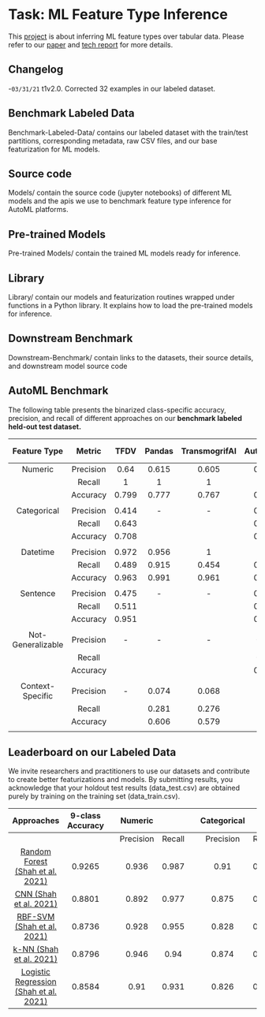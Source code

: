 # Task: ML Feature Type Inference

This [project](https://adalabucsd.github.io/sortinghat.html) is about inferring ML feature types over tabular data. Please refer to our [paper](https://adalabucsd.github.io/papers/2021_SortingHat_SIGMOD.pdf) and [tech report](https://adalabucsd.github.io/papers/TR_2021_SortingHat.pdf) for more details.

## Changelog

-`03/31/21` t1v2.0. Corrected 32 examples in our labeled dataset.


## Benchmark Labeled Data

Benchmark-Labeled-Data/ contains our labeled dataset with the train/test partitions, corresponding metadata, raw CSV files, and our base featurization for ML models.

## Source code

Models/ contain the source code (jupyter notebooks) of different ML models and the apis we use to benchmark feature type inference for AutoML platforms.

## Pre-trained Models

Pre-trained Models/ contain the trained ML models ready for inference.

## Library

Library/ contain our models and featurization routines wrapped under functions in a Python library. It explains how to load the pre-trained models for inference.

## Downstream Benchmark

Downstream-Benchmark/ contain links to the datasets, their source details, and downstream model source code


## AutoML Benchmark

The following table presents the binarized class-specific accuracy, precision, and recall of different approaches on our **benchmark labeled held-out test dataset.**

|      Feature Type     |      Metric      |      TFDV    |     Pandas    |     TransmogrifAI    |     AutoGluon    |     Log Reg    |      CNN     |     Rand   Forest    |
|:---------------------:|:----------------:|:------------:|:-------------:|:--------------------:|:----------------:|:--------------:|:------------:|:--------------------:|
|         Numeric       |     Precision    |      0.64    |      0.615    |         0.605        |       0.648      |       0.91     |     0.892    |         0.936        |
|                       |       Recall     |       1      |        1      |           1          |         1        |      0.931     |     0.977    |         0.987        |
|                       |      Accuracy    |     0.799    |      0.777    |         0.767        |       0.807      |      0.943     |      0.95    |         0.971        |
|                       |                  |              |               |                      |                  |                |              |                      |
|       Categorical     |     Precision    |     0.414    |        -      |           -          |       0.703      |      0.826     |     0.875    |          0.91        |
|                       |       Recall     |     0.643    |               |                      |       0.534      |      0.891     |     0.888    |         0.954        |
|                       |      Accuracy    |     0.708    |               |                      |       0.841      |      0.931     |     0.945    |         0.968        |
|                       |                  |              |               |                      |                  |                |              |                      |
|        Datetime       |     Precision    |     0.972    |      0.956    |           1          |         1        |      0.985     |     0.957    |         0.986        |
|                       |       Recall     |     0.489    |      0.915    |         0.454        |       0.887      |      0.957     |     0.957    |         0.972        |
|                       |      Accuracy    |     0.963    |      0.991    |         0.961        |       0.992      |      0.996     |     0.994    |         0.997        |
|                       |                  |              |               |                      |                  |                |              |                      |
|        Sentence       |     Precision    |     0.475    |        -      |           -          |       0.512      |      0.882     |     0.871    |         0.899        |
|                       |       Recall     |     0.511    |               |                      |       0.913      |      0.728     |     0.804    |          0.87        |
|                       |      Accuracy    |     0.951    |               |                      |       0.956      |      0.983     |     0.985    |         0.989        |
|                       |                  |              |               |                      |                  |                |              |                      |
|     Not-Generalizable |     Precision    |       -      |        -      |           -          |        0.45      |      0.709     |     0.714    |         0.946        |
|                       |       Recall     |              |               |                      |        0.54      |      0.726     |     0.777    |         0.888        |
|                       |      Accuracy    |              |               |                      |       0.879      |      0.938     |     0.942    |         0.982        |
|                       |                  |              |               |                      |                  |                |              |                      |
|      Context-Specific |     Precision    |       -      |      0.074    |         0.068        |         -        |       0.72     |     0.848    |         0.852        |
|                       |       Recall     |              |      0.281    |         0.276        |                  |      0.638     |     0.514    |         0.714        |
|                       |      Accuracy    |              |      0.606    |         0.579        |                  |      0.943     |     0.946    |         0.962        |
|                       |                  |              |               |                      |                  |                |              |                      |

<!-- ![TableComparison](images/table_comparison.png) -->


## Leaderboard on our Labeled Data

We invite researchers and practitioners to use our datasets and contribute to create better featurizations and models. By submitting results, you acknowledge that your holdout test results (data_test.csv) are obtained purely by training on the training set (data_train.csv).

<!-- ![TableAccuracy](images/table_models_all.png) -->

|                    Approaches                   |     9-class   Accuracy    |         |      Numeric     |               |         |     Categorical    |               |         |      Datetime    |               |         |      Sentence    |               |         |        URL       |               |         |     Embedded   Number    |               |         |        List      |               |         |     Not-Generalizable    |               |         |     Context-Specific    |               |         |
|:-----------------------------------------------:|:-------------------------:|:-------:|:----------------:|:-------------:|:-------:|:------------------:|:-------------:|:-------:|:----------------:|:-------------:|:-------:|:----------------:|:-------------:|:-------:|:----------------:|:-------------:|:-------:|:------------------------:|:-------------:|:-------:|:----------------:|:-------------:|:-------:|:------------------------:|:-------------:|:-------:|:-----------------------:|:-------------:|:-------:|
|                                                 |                           |         |     Precision    |     Recall    |         |      Precision     |     Recall    |         |     Precision    |     Recall    |         |     Precision    |     Recall    |         |     Precision    |     Recall    |         |         Precision        |     Recall    |         |     Precision    |     Recall    |         |         Precision        |     Recall    |         |         Precision       |     Recall    |         |
|        [Random   Forest (Shah et al. 2021)](https://adalabucsd.github.io/papers/TR_2021_SortingHat.pdf)       |           0.9265          |         |       0.936      |      0.987    |         |         0.91       |      0.954    |         |       0.986      |      0.972    |         |       0.899      |      0.87     |         |         1        |      0.969    |         |           0.919          |      0.919    |         |       0.956      |      0.754    |         |           0.946          |      0.888    |         |           0.852         |      0.714    |         |
|             [CNN   (Shah et al. 2021)](https://adalabucsd.github.io/papers/TR_2021_SortingHat.pdf)            |           0.8801          |         |       0.892      |      0.977    |         |        0.875       |      0.888    |         |       0.957      |      0.957    |         |       0.871      |      0.804    |         |       0.958      |      0.719    |         |           0.894          |      0.939    |         |         1        |      0.807    |         |           0.714          |      0.777    |         |           0.848         |      0.514    |         |
|           [RBF-SVM   (Shah et al. 2021)](https://adalabucsd.github.io/papers/TR_2021_SortingHat.pdf)          |           0.8736          |         |       0.928      |      0.955    |         |        0.828       |      0.908    |         |       0.978      |      0.965    |         |       0.817      |      0.63     |         |       0.966      |      0.875    |         |           0.919          |      0.919    |         |       0.613      |      0.86     |         |           0.854          |      0.735    |         |           0.805         |      0.67     |         |
|     [k-NN (Shah et al. 2021)](https://adalabucsd.github.io/papers/TR_2021_SortingHat.pdf)                |             0.8796           |   |       0.946      |      0.94     |   |        0.874       |      0.884    |   |       0.914      |      0.952    |   |       0.841      |      0.796    |   |         1        |      0.909    |   |           0.842          |      0.885    |   |        0.87      |      0.769    |   |           0.838          |      0.801    |   |           0.681         |      0.722    |   |
|     [Logistic   Regression (Shah et al. 2021)](https://adalabucsd.github.io/papers/TR_2021_SortingHat.pdf)    |           0.8584          |         |        0.91      |      0.931    |         |        0.826       |      0.891    |         |       0.985      |      0.957    |         |       0.882      |      0.728    |         |       0.968      |      0.938    |         |           0.947          |      0.909    |         |       0.935      |      0.754    |         |           0.709          |      0.726    |         |           0.72          |      0.638    |         |
